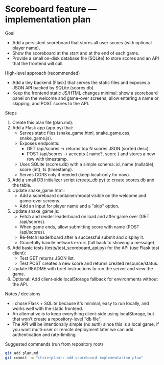 # Scoreboard feature — implementation plan

Goal
- Add a persistent scoreboard that stores all user scores (with optional player name).
- Show the scoreboard at the start and at the end of each game.
- Provide a small on-disk database file (SQLite) to store scores and an API that the frontend will call.

High-level approach (recommended)
- Add a tiny backend (Flask) that serves the static files and exposes a JSON API backed by SQLite (scores.db).
- Keep the frontend static JS/HTML changes minimal: show a scoreboard panel on the welcome and game-over screens, allow entering a name or skipping, and POST scores to the API.

Steps
1) Create this plan file (plan.md).
2) Add a Flask app (app.py) that:
   - Serves static files (snake_game.html, snake_game.css, snake_game.js).
   - Exposes endpoints:
     - GET /api/scores -> returns top N scores JSON (sorted desc).
     - POST /api/scores -> accepts { name?, score } and stores a new row with timestamp.
   - Uses SQLite (scores.db) with a simple schema: id, name (nullable), score (int), ts (timestamp).
   - Serves CORS only if needed (keep local-only for now).
3) Add a small DB initializer script (create_db.py) to create scores.db and the table.
4) Update snake_game.html:
   - Add a scoreboard container/modal visible on the welcome and game-over screens.
   - Add an input for player name and a "skip" option.
5) Update snake_game.js:
   - Fetch and render leaderboard on load and after game over (GET /api/scores).
   - When game ends, allow submitting score with name (POST /api/scores).
   - Re-fetch leaderboard after a successful submit and display it.
   - Gracefully handle network errors (fall back to showing a message).
6) Add basic tests (tests/test_scoreboard_api.py) for the API (use Flask test client):
   - Test GET returns JSON list.
   - Test POST creates a new score and returns created resource/status.
7) Update README with brief instructions to run the server and view the game.
8) Optional: Add client-side localStorage fallback for environments without the API.

Notes / decisions
- I chose Flask + SQLite because it's minimal, easy to run locally, and works well with the static frontend.
- An alternative is to keep everything client-side using localStorage, but that won't create a repository-level "db file".
- The API will be intentionally simple (no auth) since this is a local game; if you want multi-user or remote deployment later we can add authentication and rate-limiting.

Suggested commands (run from repository root)
```bash
git add plan.md
git commit -m "chore(plan): add scoreboard implementation plan"
```
